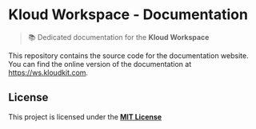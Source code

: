 # Kloud Workspace - Documentation

> 📚 Dedicated documentation for the **Kloud Workspace**

This repository contains the source code for the documentation website.
You can find the online version of the documentation at <https://ws.kloudkit.com>.

## License

This project is licensed under the
[**MIT License**](https://github.com/kloudkit/workspace?tab=MIT-1-ov-file#MIT-1-ov-file)
